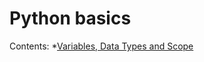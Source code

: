 # Python basics

Contents:
*[Variables, Data Types and Scope](https://github.com/colintanwh/python-basics/blob/master/variables.ipynb)

